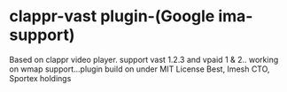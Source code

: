 # clappr-vast plugin-(Google ima- support)
Based on clappr video player. support vast 1.2.3 and vpaid 1 & 2.. working on wmap support...plugin build on under MIT License 
Best,
Imesh
CTO,
Sportex holdings
